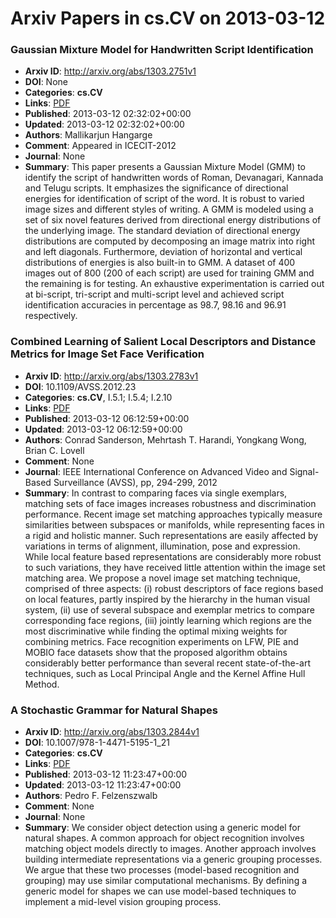 # Arxiv Papers in cs.CV on 2013-03-12
### Gaussian Mixture Model for Handwritten Script Identification
- **Arxiv ID**: http://arxiv.org/abs/1303.2751v1
- **DOI**: None
- **Categories**: **cs.CV**
- **Links**: [PDF](http://arxiv.org/pdf/1303.2751v1)
- **Published**: 2013-03-12 02:32:02+00:00
- **Updated**: 2013-03-12 02:32:02+00:00
- **Authors**: Mallikarjun Hangarge
- **Comment**: Appeared in ICECIT-2012
- **Journal**: None
- **Summary**: This paper presents a Gaussian Mixture Model (GMM) to identify the script of handwritten words of Roman, Devanagari, Kannada and Telugu scripts. It emphasizes the significance of directional energies for identification of script of the word. It is robust to varied image sizes and different styles of writing. A GMM is modeled using a set of six novel features derived from directional energy distributions of the underlying image. The standard deviation of directional energy distributions are computed by decomposing an image matrix into right and left diagonals. Furthermore, deviation of horizontal and vertical distributions of energies is also built-in to GMM. A dataset of 400 images out of 800 (200 of each script) are used for training GMM and the remaining is for testing. An exhaustive experimentation is carried out at bi-script, tri-script and multi-script level and achieved script identification accuracies in percentage as 98.7, 98.16 and 96.91 respectively.



### Combined Learning of Salient Local Descriptors and Distance Metrics for Image Set Face Verification
- **Arxiv ID**: http://arxiv.org/abs/1303.2783v1
- **DOI**: 10.1109/AVSS.2012.23
- **Categories**: **cs.CV**, I.5.1; I.5.4; I.2.10
- **Links**: [PDF](http://arxiv.org/pdf/1303.2783v1)
- **Published**: 2013-03-12 06:12:59+00:00
- **Updated**: 2013-03-12 06:12:59+00:00
- **Authors**: Conrad Sanderson, Mehrtash T. Harandi, Yongkang Wong, Brian C. Lovell
- **Comment**: None
- **Journal**: IEEE International Conference on Advanced Video and Signal-Based
  Surveillance (AVSS), pp, 294-299, 2012
- **Summary**: In contrast to comparing faces via single exemplars, matching sets of face images increases robustness and discrimination performance. Recent image set matching approaches typically measure similarities between subspaces or manifolds, while representing faces in a rigid and holistic manner. Such representations are easily affected by variations in terms of alignment, illumination, pose and expression. While local feature based representations are considerably more robust to such variations, they have received little attention within the image set matching area. We propose a novel image set matching technique, comprised of three aspects: (i) robust descriptors of face regions based on local features, partly inspired by the hierarchy in the human visual system, (ii) use of several subspace and exemplar metrics to compare corresponding face regions, (iii) jointly learning which regions are the most discriminative while finding the optimal mixing weights for combining metrics. Face recognition experiments on LFW, PIE and MOBIO face datasets show that the proposed algorithm obtains considerably better performance than several recent state-of-the-art techniques, such as Local Principal Angle and the Kernel Affine Hull Method.



### A Stochastic Grammar for Natural Shapes
- **Arxiv ID**: http://arxiv.org/abs/1303.2844v1
- **DOI**: 10.1007/978-1-4471-5195-1_21
- **Categories**: **cs.CV**
- **Links**: [PDF](http://arxiv.org/pdf/1303.2844v1)
- **Published**: 2013-03-12 11:23:47+00:00
- **Updated**: 2013-03-12 11:23:47+00:00
- **Authors**: Pedro F. Felzenszwalb
- **Comment**: None
- **Journal**: None
- **Summary**: We consider object detection using a generic model for natural shapes. A common approach for object recognition involves matching object models directly to images. Another approach involves building intermediate representations via a generic grouping processes. We argue that these two processes (model-based recognition and grouping) may use similar computational mechanisms. By defining a generic model for shapes we can use model-based techniques to implement a mid-level vision grouping process.



